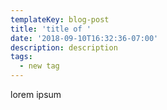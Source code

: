 ```yaml
---
templateKey: blog-post
title: 'title of '
date: '2018-09-10T16:32:36-07:00'
description: description
tags:
  - new tag
---
```

lorem ipsum

